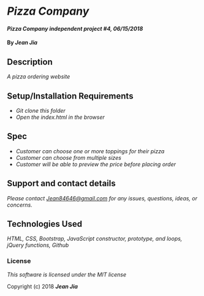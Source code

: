 # _Pizza Company_

#### _Pizza Company independent project #4, 06/15/2018_

#### By _**Jean Jia**_

## Description

_A pizza ordering website_

## Setup/Installation Requirements

* _Git clone this folder_
* _Open the index.html in the browser_

## Spec

* _Customer can choose one or more toppings for their pizza_
* _Customer can choose from multiple sizes_
* _Customer will be able to preview the price before placing order_

## Support and contact details

_Please contact Jean84646@gmail.com for any issues, questions, ideas, or concerns._

## Technologies Used

_HTML, CSS, Bootstrap, JavaScript constructor, prototype, and loops, jQuery functions, Github_

### License

*This software is licensed under the MIT license*

Copyright (c) 2018 **_Jean Jia_**

